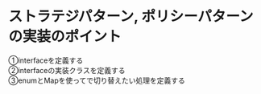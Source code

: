 # ストラテジパターン, ポリシーパターンの実装のポイント

①interfaceを定義する<br>
②interfaceの実装クラスを定義する<br>
③enumとMapを使ってで切り替えたい処理を定義する
